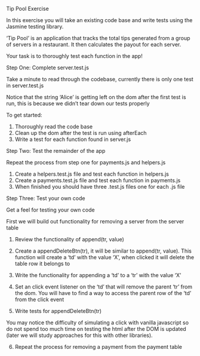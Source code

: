 Tip Pool Exercise

In this exercise you will take an existing code base and write tests using the Jasmine testing library.

‘Tip Pool’ is an application that tracks the total tips generated from a group of servers in a restaurant. It then calculates the payout for each server.

Your task is to thoroughly test each function in the app!

Step One: Complete server.test.js

Take a minute to read through the codebase, currently there is only one test in server.test.js

Notice that the string ‘Alice’ is getting left on the dom after the first test is run, this is because we didn’t tear down our tests properly

To get started:

1. Thoroughly read the code base
2. Clean up the dom after the test is run using afterEach
3. Write a test for each function found in server.js

Step Two: Test the remainder of the app

Repeat the process from step one for payments.js and helpers.js

1. Create a helpers.test.js file and test each function in helpers.js
2. Create a payments.test.js file and test each function in payments.js
3. When finished you should have three .test.js files one for each .js file

Step Three: Test your own code

Get a feel for testing your own code

First we will build out functionality for removing a server from the server table

1. Review the functionality of append(tr, value)

2. Create a appendDeleteBtn(tr), it will be similar to append(tr, value). This function will create a ‘td’ with the value ‘X’, when clicked it will delete the table row it belongs to

3. Write the functionality for appending a ‘td’ to a ‘tr’ with the value ‘X’

4. Set an click event listener on the ‘td’ that will remove the parent ‘tr’ from the dom. You will have to find a way to access the parent row of the ‘td’ from the click event

5. Write tests for appendDeleteBtn(tr)

You may notice the difficulty of simulating a click with vanilla javascript so do not spend too much time on testing the html after the DOM is updated (later we will study approaches for this with other libraries).

6. Repeat the process for removing a payment from the payment table

